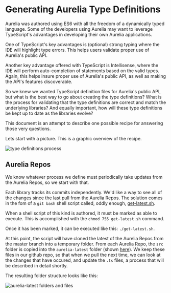 # Generating Aurelia Type Definitions

Aurelia was authored using ES6 with all the freedom of a dynamically typed language.  Some of the developers using Aurelia may want to leverage TypeScript's advantages in developing their own Aurelia applications.

One of TypeScript's key advantages is (optional) strong typing where the IDE will highlight type errors. This helps users validate proper use of Aurelia's public API.

Another key advantage offered with TypeScript is Intellisense, where the IDE will perform auto-completion of statements based on the valid types.  Again, this helps insure proper use of Aurelia's public API, as well as making the API's features discoverable.

So we knew we wanted TypeScript definition files for Aurelia's public API, but what is the best way to go about creating the type definitions?   What is the process for validating that the type definitions are correct and match the underlying libraries?  And equally important, how will these type definitions be kept up to date as the libraries evolve?

This document is an attempt to describe one possible recipe for answering those very questions.

Lets start with a picture.  This is a graphic overview of the recipe.

![type definitions process](https://cloud.githubusercontent.com/assets/10272832/6794135/b5ceabac-d193-11e4-9a44-b22a2b416db5.png)

## Aurelia Repos

We know whatever process we define must periodically take updates from the Aurelia Repos, so we start with that.

Each library tracks its commits independently.  We'd like a way to see all of the changes since the last pull from the Aurelia Repos.  The solution comes in the fom of a `git bash` shell script called, oddly enough, [get-latest.sh](https://github.com/cmichaelgraham/aurelia-typescript/blob/master/aurelia-ts-lib/get-latest.sh).

When a shell script of this kind is authored, it must be marked as able to execute.  This is accomplished with the `chmod 755 get-latest.sh` command.

Once it has been marked, it can be executed like this: `./get-latest.sh`.

At this point, the script will have cloned the latest of the Aurelia Repos from the master branch into a temporary folder.  From each Aurelia Repo, the `src` folder is copied into the `aurelia-latest` folder (shown [here](https://github.com/cmichaelgraham/aurelia-typescript/tree/master/aurelia-ts-lib/aurelia-latest)).  We keep these files in our github repo, so that when we pull the next time, we can look at the changes that have occured, and update the `.ts` files, a process that will be described in detail shortly.

The resulting folder structure looks like this:

![aurelia-latest folders and files](https://cloud.githubusercontent.com/assets/10272832/6794477/c4b8d832-d197-11e4-9473-d15f9ce3ea56.png)
